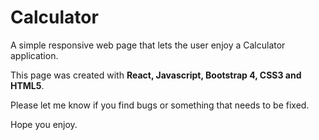 # Calculator

A simple responsive web page that lets the user enjoy a Calculator application.

This page was created with <b>React, Javascript, Bootstrap 4, CSS3 and HTML5</b>.

Please let me know if you find bugs or something that needs to be fixed.

Hope you enjoy.
